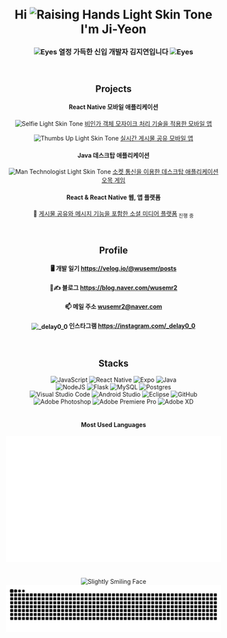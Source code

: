 <h1 align="center">Hi <img src="https://raw.githubusercontent.com/Tarikul-Islam-Anik/Animated-Fluent-Emojis/master/Emojis/Hand%20gestures/Raising%20Hands%20Light%20Skin%20Tone.png" alt="Raising Hands Light Skin Tone" width="45" height="45" /> I'm Ji-Yeon</h1>
<h3 align="center"><img src="https://raw.githubusercontent.com/Tarikul-Islam-Anik/Animated-Fluent-Emojis/master/Emojis/Hand%20gestures/Eyes.png" alt="Eyes" width="30" height="30" /> 열정 가득한 신입 개발자 김지연입니다 <img src="https://raw.githubusercontent.com/Tarikul-Islam-Anik/Animated-Fluent-Emojis/master/Emojis/Hand%20gestures/Eyes.png" alt="Eyes" width="30" height="30" /></h3>

<br/>

<h2 align="center"> Projects </h2>

<h4 align="center"> React Native 모바일 애플리케이션 </h4>
<p align="center">
  <img src="https://raw.githubusercontent.com/Tarikul-Islam-Anik/Animated-Fluent-Emojis/master/Emojis/Hand%20gestures/Selfie%20Light%20Skin%20Tone.png" alt="Selfie Light Skin Tone" width="25" height="25" /> <a href="https://github.com/ChoiJaeYeon23/TeeMo">비인가 객체 모자이크 처리 기술을 적용한 모바일 앱</a>
</p>
<p align="center">
  <img src="https://raw.githubusercontent.com/Tarikul-Islam-Anik/Animated-Fluent-Emojis/master/Emojis/Hand%20gestures/Thumbs%20Up%20Light%20Skin%20Tone.png" alt="Thumbs Up Light Skin Tone" width="25" height="25" /> <a href="https://github.com/wusemr/my-social-app">실시간 게시물 공유 모바일 앱</a>
</p>

<h4 align="center"> Java 데스크탑 애플리케이션 </h4>
<p align="center">
  <img src="https://raw.githubusercontent.com/Tarikul-Islam-Anik/Animated-Fluent-Emojis/master/Emojis/People%20with%20professions/Man%20Technologist%20Light%20Skin%20Tone.png" alt="Man Technologist Light Skin Tone" width="25" height="25" /> <a href="https://github.com/wusemr/omok">소켓 통신을 이용한 데스크탑 애플리케이션 오목 게임</a>
</p>

<h4 align="center"> React & React Native 웹, 앱 플랫폼 </h4>
<p align="center">
  🚧 <a href="https://github.com/wusemr/social_project">게시물 공유와 메시지 기능을 포함한 소셜 미디어 플랫폼</a><sub> 진행 중</sub>
</p>

<br/>

<h2 align="center"> Profile </h2>

<h4 align="center"> 🖥️ 개발 일기 <a href="https://velog.io/@wusemr/posts">https://velog.io/@wusemr/posts</a> </h4>

<h4 align="center"> 📅✍ 블로그 <a href="https://blog.naver.com/wusemr2">https://blog.naver.com/wusemr2</a> </h4>
<h4 align="center"> 📫 메일 주소 <a href="mailto:wusemr2@naver.com">wusemr2@naver.com</a> </h4>

<h4 align="center"> <img align="center" src="https://raw.githubusercontent.com/rahuldkjain/github-profile-readme-generator/master/src/images/icons/Social/instagram.svg" alt="_delay0_0" height="18" width="18" /> 인스타그램 <a href="https://instagram.com/_delay0_0">https://instagram.com/_delay0_0</a> </h4>

<br/>

<h2 align="center"> Stacks </h2>
<div align="center">
  <img src="https://img.shields.io/badge/javascript-%23323330.svg?style=for-the-badge&logo=javascript&logoColor=%23F7DF1E" alt="JavaScript" />
  <img src="https://img.shields.io/badge/react_native-%2320232a.svg?style=for-the-badge&logo=react&logoColor=%2361DAFB" alt="React Native" />
  <img src="https://img.shields.io/badge/expo-1C1E24?style=for-the-badge&logo=expo&logoColor=#D04A37" alt="Expo" />
  <img src="https://img.shields.io/badge/java-%23ED8B00.svg?style=for-the-badge&logo=openjdk&logoColor=white" alt="Java" />
  <br/>
  <img src="https://img.shields.io/badge/node.js-6DA55F?style=for-the-badge&logo=node.js&logoColor=white" alt="NodeJS" />
  <img src="https://img.shields.io/badge/flask-%23000.svg?style=for-the-badge&logo=flask&logoColor=white" alt="Flask" />
  <img src="https://img.shields.io/badge/mysql-4479A1.svg?style=for-the-badge&logo=mysql&logoColor=white" alt="MySQL" />
  <img src="https://img.shields.io/badge/postgres-%23316192.svg?style=for-the-badge&logo=postgresql&logoColor=white" alt="Postgres" />
  <br/>
  <img src="https://img.shields.io/badge/Visual%20Studio%20Code-0078d7.svg?style=for-the-badge&logo=visual-studio-code&logoColor=white" alt="Visual Studio Code" />
  <img src="https://img.shields.io/badge/android%20studio-346ac1?style=for-the-badge&logo=android%20studio&logoColor=white" alt="Android Studio" />
  <img src="https://img.shields.io/badge/Eclipse-FE7A16.svg?style=for-the-badge&logo=Eclipse&logoColor=white" alt="Eclipse" />
  <img src="https://img.shields.io/badge/github-%23121011.svg?style=for-the-badge&logo=github&logoColor=white" alt="GitHub" />
  <br/>
  <img src="https://img.shields.io/badge/adobe%20photoshop-%2331A8FF.svg?style=for-the-badge&logo=adobe%20photoshop&logoColor=white" alt="Adobe Photoshop" />
  <img src="https://img.shields.io/badge/Adobe%20Premiere%20Pro-9999FF.svg?style=for-the-badge&logo=Adobe%20Premiere%20Pro&logoColor=white" alt="Adobe Premiere Pro" />
  <img src="https://img.shields.io/badge/Adobe%20XD-470137?style=for-the-badge&logo=Adobe%20XD&logoColor=#FF61F6" alt="Adobe XD" />
</div>

<br/>

<h4 align="center"> Most Used Languages </h4>
<div align="center">
  <img src="https://github.com/wusemr/github-stats-transparent/blob/output/generated/languages.svg" alt="GitHub Stats" />
</div>

<br/>
<br/>

<div align="center">
  <img src="https://raw.githubusercontent.com/Tarikul-Islam-Anik/Animated-Fluent-Emojis/master/Emojis/Smilies/Slightly%20Smiling%20Face.png" alt="Slightly Smiling Face" width="50" height="50" />
</div>

<div align="center">
  <picture>
    <source media="(prefers-color-scheme: dark)" srcset="https://github.com/wusemr/wusemr/blob/output/github-contribution-grid-snake-dark.svg" />
    <source media="(prefers-color-scheme: light)" srcset="https://github.com/wusemr/wusemr/blob/output/github-contribution-grid-snake.svg" />
    <img alt="github-snake" src="https://github.com/wusemr/wusemr/blob/output/github-contribution-grid-snake.svg" width="600" />
  </picture>
</div>
